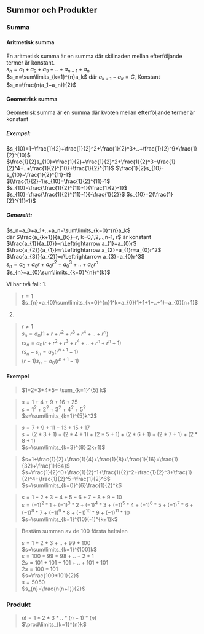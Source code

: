 ## Summor och Produkter
### Summa
#### Aritmetisk summa
En aritmetisk summa är en summa där skillnaden mellan efterföljande termer är konstant.  
$s_{n}=a_1+a_2+a_3+..+a_{n-1}+a_n$  
$s_n=\sum\limits_{k=1}^{n}a_k$ där $a_{k+1}-a_k=C$, Konstant  
$s_n=\frac{n(a_1+a_n)}{2}$  

#### Geometrisk summa
Geometrisk summa är en summa där kvoten mellan efterföljande termer är konstant  
##### Exempel:  
$s_{10}=1+\frac{1}{2}+\frac{1}{2}^2+\frac{1}{2}^3+..+\frac{1}{2}^9+\frac{1}{2}^{10}$  
$\frac{1}{2}s_{10}=\frac{1}{2}+\frac{1}{2}^2+\frac{1}{2}^3+\frac{1}{2}^4+..+\frac{1}{2}^{10}+\frac{1}{2}^{11}$
$\frac{1}{2}s_{10}-s_{10}=\frac{1}{2}^{11}-1$  
$(\frac{1}{2}-1)s_{10}=\frac{1}{2}^{11}-1$  
$s_{10}=\frac{\frac{1}{2}^{11}-1}{\frac{1}{2}-1}$  
$s_{10}=\frac{\frac{1}{2}^{11}-1}{-\frac{1}{2}}$
$s_{10}=2(\frac{1}{2}^{11}-1)$  

##### Generellt:
$s_n=a_0+a_1+..+a_n=\sum\limits_{k=0}^{n}a_k$  
där $\frac{a_{k+1}}{a_{k}}=r, k=0,1,2,..,n-1, r$ är konstant  
$\frac{a_{1}}{a_{0}}=r\Leftrightarrow a_{1}=a_{0}r$  
$\frac{a_{2}}{a_{1}}=r\Leftrightarrow a_{2}=a_{1}r=a_{0}r^2$  
$\frac{a_{3}}{a_{2}}=r\Leftrightarrow a_{3}=a_{0}r^3$  
$s_{n}=a_{0}+a_{0}r+a_{0}r^2+a_{0}^3+..+a_{0}r^n$  
$s_{n}=a_{0}\sum\limits_{k=0}^{n}r^{k}$  

Vi har två fall:
1. 
> $r=1$  
> $s_{n}=a_{0}\sum\limits_{k=0}^{n}1^k=a_{0}(1+1+1+..+1)=a_{0}(n+1)$
> 

2. 
> $r\ne 1$  
> $s_{n}=a_{0}(1+r+r^2+r^3+r^4+..+r^n)$  
> $rs_{n}=a_{0}(r+r^2+r^3+r^4+..+r^n+r^n+1)$  
> $rs_{n}-s_{n}=a_{0}(r^{n+1}-1)$  
> $(r-1)s_{n}=a_{0}(r^{n+1}-1)$  
#### Exempel

> $1+2+3+4+5= \sum_{k=1}^{5} k$  

> $s=1+4+9+16+25$  
> $s=1^2+2^2+3^2+4^2+5^2$  
> $s=\sum\limits_{k=1}^{5}k^2$  

> $s=7+9+11+13+15+17$  
> $s=(2*3+1)+(2*4+1)+(2*5+1)+(2*6+1)+(2*7+1)+(2*8+1)$  
> $s=\sum\limits_{k=3}^{8}(2k+1)$

> $s=1+\frac{1}{2}+\frac{1}{4}+\frac{1}{8}+\frac{1}{16}+\frac{1}{32}+\frac{1}{64}$  
> $s=\frac{1}{2}^0+\frac{1}{2}^1+\frac{1}{2}^2+\frac{1}{2}^3+\frac{1}{2}^4+\frac{1}{2}^5+\frac{1}{2}^6$  
> $s=\sum\limits_{k=0}^{6}\frac{1}{2}^k$  

> $s=1-2+3-4+5-6+7-8+9-10$  
> $s=(-1)^{2}*1+(-1)^{3}*2+(-1)^{4}*3+(-1)^{5}*4+(-1)^{6}*5+(-1)^{7}*6+(-1)^{8}*7+(-1)^{9}*8+(-1)^{10}*9+(-1)^{11}*10$  
> $s=\sum\limits_{k=1}^{10}(-1)^{k+1}k$  

> Bestäm summan av de 100 första heltalen  
> 
> $s=1+2+3+..+99+100$  
> $s=\sum\limits_{k=1}^{100}k$  
> $s=100+99+98+..+2+1$  
> $2s=101+101+101+..+101+101$  
> $2s=100*101$  
> $s=\frac{100*101}{2}$  
> $s=5050$  
> $s_{n}=\frac{n(n+1)}{2}$  

### Produkt
> $n!=1*2*3*..*(n-1)*(n)$  
> $\prod\limits_{k=1}^{n}k$  

